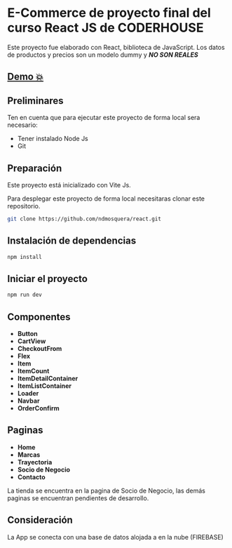 # E-Commerce de proyecto final del curso React JS de CODERHOUSE

Este proyecto fue elaborado con React, biblioteca de JavaScript. 
Los datos de productos y precios son un modelo dummy y ***NO SON REALES***

## [Demo 💥](https://transcendent-moxie-f02839.netlify.app/)

## Preliminares
Ten en cuenta que para ejecutar este proyecto de forma local sera necesario:

- Tener instalado Node Js
- Git

## Preparación

Este proyecto está inicializado con Vite Js.

Para desplegar este proyecto de forma local necesitaras clonar este repositorio.

```bash
git clone https://github.com/ndmosquera/react.git
```

## Instalación de dependencias

```bash
npm install
```

## Iniciar el proyecto

```bash
npm run dev
```

## Componentes

- **Button**
- **CartView**
- **CheckoutFrom**
- **Flex**
- **Item**
- **ItemCount**
- **ItemDetailContainer**
- **ItemListContainer**
- **Loader**
- **Navbar**
- **OrderConfirm**

## Paginas

- **Home**
- **Marcas**
- **Trayectoria**
- **Socio de Negocio**
- **Contacto**

La tienda se encuentra en la pagina de Socio de Negocio, las demás paginas se encuentran pendientes de desarrollo.

## Consideración

La App se conecta con una base de datos alojada a en la nube (FIREBASE)